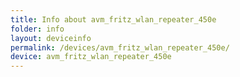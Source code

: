 ```yaml
---
title: Info about avm_fritz_wlan_repeater_450e
folder: info
layout: deviceinfo
permalink: /devices/avm_fritz_wlan_repeater_450e/
device: avm_fritz_wlan_repeater_450e
---
```

